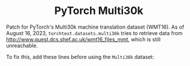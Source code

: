 <h1 align="center">PyTorch Multi30k</h1>

Patch for PyTorch's Multi30k machine translation dataset (WMT16). 
As of August 16, 2023, `torchtext.datasets.multi30k` tries to retrieve data from http://www.quest.dcs.shef.ac.uk/wmt16_files_mmt, which is still unreachable.

To fix this, add these lines before using the `Multi30k` dataset:
```




```

